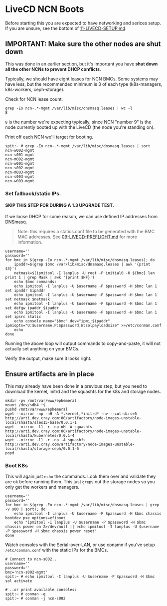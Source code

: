 # LiveCD NCN Boots

Before starting this you are expected to have networking and serices setup.
If you are unsure, see the bottom of [11-LIVECD-SETUP.md](06-LIVECD-SETUP.md).

## IMPORTANT: Make sure the other nodes are shut down
This was done in an earlier section, but it's important you have **shut down all the other NCNs to prevent DHCP conflicts**.  

Typically, we should have eight leases for NCN BMCs. Some systems may have less, but the
recommended minimum is 3 of each type (k8s-managers, k8s-workers, ceph-storage).

Check for NCN lease count:
```
grep -Eo ncn-.*-mgmt /var/lib/misc/dnsmasq.leases | wc -l
8
```

`8` is the number we're expecting typically, since NCN "number 9" is the node
currently booted up with the LiveCD (the node you're standing on).

Print off each NCN we'll target for booting.
```shell script
spit:~ # grep -Eo ncn-.*-mgmt /var/lib/misc/dnsmasq.leases | sort
ncn-w002-mgmt
ncn-s001-mgmt
ncn-m002-mgmt
ncn-w001-mgmt
ncn-s002-mgmt
ncn-m003-mgmt
ncn-s003-mgmt
ncn-w003-mgmt
```

### Set fallback/static IPs.

#### SKIP THIS STEP FOR DURING A 1.3 UPGRADE TEST.

If we loose DHCP for some reason, we can use defined IP addresses from
DNSmasq.

> Note: this requires a statics.conf file to be generated with the BMC MAC addresses.
> See [09-LIVECD-PREFLIGHT.md](10-LIVECD-PREFLIGHT.md) for more information.

```shell script
username=''
password=''
for bmc in $(grep -Eo ncn-.*-mgmt /var/lib/misc/dnsmasq.leases); do
    ipaddr=$(grep $bmc /var/lib/misc/dnsmasq.leases | awk '{print $3}')
    netmask=$(ipmitool -I lanplus -U root -P initial0 -H ${bmc} lan print 1 | grep Mask | awk '{print $NF}')
    echo $bmc commands:
    echo ipmitool -I lanplus -U $username -P $password -H $bmc lan 1 set ipaddr $ipaddr
    echo ipmitool -I lanplus -U $username -P $password -H $bmc lan 1 set netmask $netmask
    echo ipmitool -I lanplus -U $username -P $password -H $bmc lan 1 set defgw ipaddr $ipaddr
    echo ipmitool -I lanplus -U $username -P $password -H $bmc lan 1 set ipsrc static
    echo console name="$bmc" dev="ipmi:$ipaddr" ipmiopts="U:$username,P:$password,W:solpayloadsize" >>/etc/conman.conf
    echo
done
```
Running the above loop will output commands to copy-and-paste, it will not actually set anything
on your BMCs.

Verify the output, make sure it looks right.

## Ensure artifacts are in place
This may already have been done in a previous step, but you need to download the kernel, initrd and the squashfs for the k8s and storage nodes.

```
mkdir -pv /mnt/var/www/ephemeral
mount /dev/sdb4 !$
pushd /mnt/var/www/ephemeral
wget --mirror -np -nH -A *.kernel,*initrd* -nv --cut-dirs=5 http://arti.dev.cray.com:80/artifactory/node-images-unstable-local/shasta/sles15-base/0.0.1-1
wget --mirror -l1 -r -np nH -A squashfs http://arti.dev.cray.com:80/artifactory/node-images-unstable-local/shasta/kubernetes/0.0.1-4
wget --mirror -l1 -r -np -A squashfs http://arti.dev.cray.com/artifactory/node-images-unstable-local/shasta/storage-ceph/0.0.1-6
popd
```

### Boot K8s

This will again just `echo` the commands.  Look them over and validate they are ok before running them.  This just `grep`s out the storage nodes so you only get the workers and managers.

```shell script
username=''
password=''
for bmc in $(grep -Eo ncn-.*-mgmt /var/lib/misc/dnsmasq.leases | grep -v s00 | sort); do
    echo ipmitool -I lanplus -U $username -P $password -H $bmc chassis bootdev pxe options=efiboot
    echo "ipmitool -I lanplus -U $username -P $password -H $bmc chassis power on 2>/dev/null || echo ipmitool -I lanplus -U $username -P $password -H $bmc chassis power reset"
done
```

Watch consoles with the Serial-over-LAN, or use conamn if you've setup `/etc/conman.conf` with
the static IPs for the BMCs.

```shell script
# Connect to ncn-s002..
username=''
password=''
bmc='ncn-s002-mgmt'
spit:~ # echo ipmitool -I lanplus -U $username -P $password -H $bmc sol activate

# ..or print available consoles:
spit:~ # conman -q
spit:~ # conman -j ncn-s002
```
